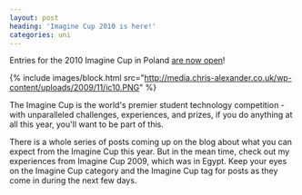 ```yaml
---
layout: post
heading: 'Imagine Cup 2010 is here!'
categories: uni
---
```


Entries for the 2010 Imagine Cup in Poland [are now open](https://imaginecup.com/Registration/Default.aspx)!

{% include images/block.html src="http://media.chris-alexander.co.uk/wp-content/uploads/2009/11/ic10.PNG" %}

The Imagine Cup is the world's premier student technology competition - with unparalleled challenges, experiences, and prizes, if you do anything at all this year, you'll want to be part of this.

There is a whole series of posts coming up on the blog about what you can expect from the Imagine Cup this year. But in the mean time, check out my experiences from Imagine Cup 2009, which was in Egypt. Keep your eyes on the Imagine Cup category and the Imagine Cup tag for posts as they come in during the next few days.
